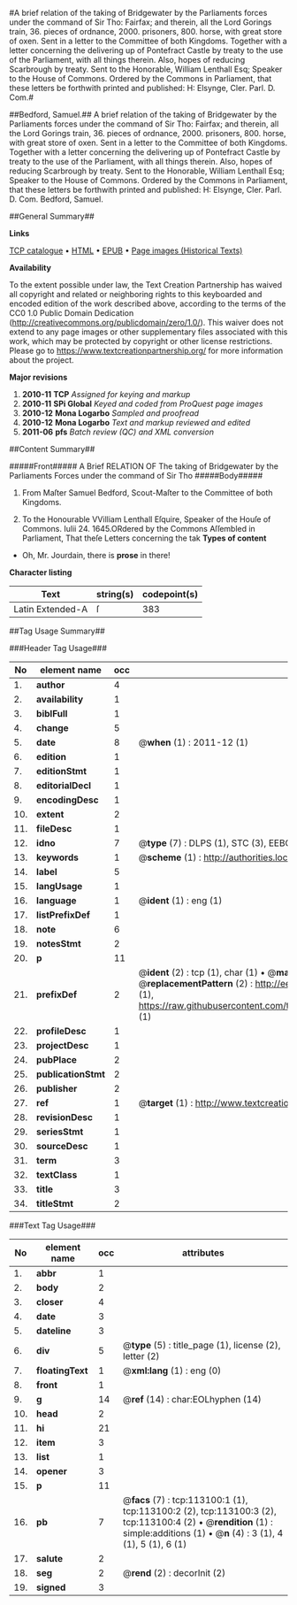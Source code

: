 #A brief relation of the taking of Bridgewater by the Parliaments forces under the command of Sir Tho: Fairfax; and therein, all the Lord Gorings train, 36. pieces of ordnance, 2000. prisoners, 800. horse, with great store of oxen. Sent in a letter to the Committee of both Kingdoms. Together with a letter concerning the delivering up of Pontefract Castle by treaty to the use of the Parliament, with all things therein. Also, hopes of reducing Scarbrough by treaty. Sent to the Honorable, William Lenthall Esq; Speaker to the House of Commons. Ordered by the Commons in Parliament, that these letters be forthwith printed and published: H: Elsynge, Cler. Parl. D. Com.#

##Bedford, Samuel.##
A brief relation of the taking of Bridgewater by the Parliaments forces under the command of Sir Tho: Fairfax; and therein, all the Lord Gorings train, 36. pieces of ordnance, 2000. prisoners, 800. horse, with great store of oxen. Sent in a letter to the Committee of both Kingdoms. Together with a letter concerning the delivering up of Pontefract Castle by treaty to the use of the Parliament, with all things therein. Also, hopes of reducing Scarbrough by treaty. Sent to the Honorable, William Lenthall Esq; Speaker to the House of Commons. Ordered by the Commons in Parliament, that these letters be forthwith printed and published: H: Elsynge, Cler. Parl. D. Com.
Bedford, Samuel.

##General Summary##

**Links**

[TCP catalogue](http://www.ota.ox.ac.uk/tcp/)  • 
[HTML](http://tei.it.ox.ac.uk/tcp/Texts-HTML/free/A76/A76315.html)  • 
[EPUB](http://tei.it.ox.ac.uk/tcp/Texts-EPUB/free/A76/A76315.epub) • 
[Page images (Historical Texts)](https://historicaltexts.jisc.ac.uk/eebo-99860973e)

**Availability**

To the extent possible under law, the Text Creation Partnership has waived all copyright and related or neighboring rights to this keyboarded and encoded edition of the work described above, according to the terms of the CC0 1.0 Public Domain Dedication (http://creativecommons.org/publicdomain/zero/1.0/). This waiver does not extend to any page images or other supplementary files associated with this work, which may be protected by copyright or other license restrictions. Please go to https://www.textcreationpartnership.org/ for more information about the project.

**Major revisions**

1. __2010-11__ __TCP__ *Assigned for keying and markup*
1. __2010-11__ __SPi Global__ *Keyed and coded from ProQuest page images*
1. __2010-12__ __Mona Logarbo__ *Sampled and proofread*
1. __2010-12__ __Mona Logarbo__ *Text and markup reviewed and edited*
1. __2011-06__ __pfs__ *Batch review (QC) and XML conversion*

##Content Summary##

#####Front#####
A Brief RELATION OF The taking of Bridgewater by the Parliaments Forces under the command of Sir Tho
#####Body#####

1. From Maſter Samuel Bedford, Scout-Maſter to the Committee of both Kingdoms.

1. To the Honourable VVilliam Lenthall Eſquire, Speaker of the Houſe of Commons.
Iulii 24. 1645.ORdered by the Commons Aſſembled in Parliament, That theſe Letters concerning the tak
**Types of content**

  * Oh, Mr. Jourdain, there is **prose** in there!

**Character listing**


|Text|string(s)|codepoint(s)|
|---|---|---|
|Latin Extended-A|ſ|383|

##Tag Usage Summary##

###Header Tag Usage###

|No|element name|occ|attributes|
|---|---|---|---|
|1.|__author__|4||
|2.|__availability__|1||
|3.|__biblFull__|1||
|4.|__change__|5||
|5.|__date__|8| @__when__ (1) : 2011-12 (1)|
|6.|__edition__|1||
|7.|__editionStmt__|1||
|8.|__editorialDecl__|1||
|9.|__encodingDesc__|1||
|10.|__extent__|2||
|11.|__fileDesc__|1||
|12.|__idno__|7| @__type__ (7) : DLPS (1), STC (3), EEBO-CITATION (1), PROQUEST (1), VID (1)|
|13.|__keywords__|1| @__scheme__ (1) : http://authorities.loc.gov/ (1)|
|14.|__label__|5||
|15.|__langUsage__|1||
|16.|__language__|1| @__ident__ (1) : eng (1)|
|17.|__listPrefixDef__|1||
|18.|__note__|6||
|19.|__notesStmt__|2||
|20.|__p__|11||
|21.|__prefixDef__|2| @__ident__ (2) : tcp (1), char (1)  •  @__matchPattern__ (2) : ([0-9\-]+):([0-9IVX]+) (1), (.+) (1)  •  @__replacementPattern__ (2) : http://eebo.chadwyck.com/downloadtiff?vid=$1&page=$2 (1), https://raw.githubusercontent.com/textcreationpartnership/Texts/master/tcpchars.xml#$1 (1)|
|22.|__profileDesc__|1||
|23.|__projectDesc__|1||
|24.|__pubPlace__|2||
|25.|__publicationStmt__|2||
|26.|__publisher__|2||
|27.|__ref__|1| @__target__ (1) : http://www.textcreationpartnership.org/docs/. (1)|
|28.|__revisionDesc__|1||
|29.|__seriesStmt__|1||
|30.|__sourceDesc__|1||
|31.|__term__|3||
|32.|__textClass__|1||
|33.|__title__|3||
|34.|__titleStmt__|2||


###Text Tag Usage###

|No|element name|occ|attributes|
|---|---|---|---|
|1.|__abbr__|1||
|2.|__body__|2||
|3.|__closer__|4||
|4.|__date__|3||
|5.|__dateline__|3||
|6.|__div__|5| @__type__ (5) : title_page (1), license (2), letter (2)|
|7.|__floatingText__|1| @__xml:lang__ (1) : eng (0)|
|8.|__front__|1||
|9.|__g__|14| @__ref__ (14) : char:EOLhyphen (14)|
|10.|__head__|2||
|11.|__hi__|21||
|12.|__item__|3||
|13.|__list__|1||
|14.|__opener__|3||
|15.|__p__|11||
|16.|__pb__|7| @__facs__ (7) : tcp:113100:1 (1), tcp:113100:2 (2), tcp:113100:3 (2), tcp:113100:4 (2)  •  @__rendition__ (1) : simple:additions (1)  •  @__n__ (4) : 3 (1), 4 (1), 5 (1), 6 (1)|
|17.|__salute__|2||
|18.|__seg__|2| @__rend__ (2) : decorInit (2)|
|19.|__signed__|3||
